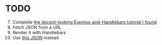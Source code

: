 # TODO

7. Complete [the decent-looking Express-and-Handlebars tutorial I found](https://www.packtpub.com/books/content/using-handlebars-express)
7. Fetch JSON from a URL
7. Render it with Handlebars
7. Use [this JSON](https://www.petfinder.com/developers/api-docs#methods) instead
